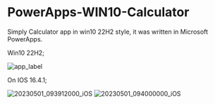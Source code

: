 # PowerApps-WIN10-Calculator
Simply Calculator app in win10 22H2 style, it was written in Microsoft PowerApps.

Win10 22H2;

![app_label](https://user-images.githubusercontent.com/46298416/235782375-1e936e01-4963-4017-a027-9bf83bfb2402.jpg)

On IOS 16.4.1;

![20230501_093912000_iOS](https://user-images.githubusercontent.com/46298416/235437164-718c7baf-82ec-492c-a617-adc4ab239103.png)
![20230501_094000000_iOS](https://user-images.githubusercontent.com/46298416/235437369-460d1ddf-5d1c-41d7-87a5-cfbd31db4bf3.png)

